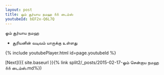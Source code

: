 ```yaml
---
layout: post
title: ஓம் சூர்யாய நமஹ ௧௧ டைம்ஸ்
youtubeId: bEF2x-Q6L7Q
---
```

 
 
 ஓம் சூர்யாய நமஹ  
 
 -  சூரியனின் வடிவம் யாருக்கு உள்ளது 
 
  
 
  
 
 
 
 
 
 


{% include youtubePlayer.html id=page.youtubeId %}
 
[Next]({{ site.baseurl }}{% link  split2/_posts/2015-02-17-ஓம் சென்றாய நமஹ ௧௧ டைம்ஸ்.md%})
 
